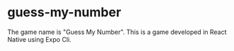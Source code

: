 # guess-my-number
The game name is "Guess My Number". This is a game developed in React Native using Expo Cli.
